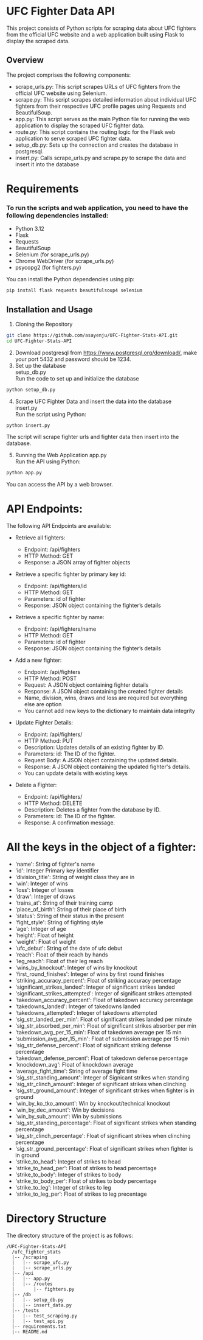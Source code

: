 # UFC Fighter Data API
This project consists of Python scripts for scraping data about UFC fighters from the official UFC website and a web application built using Flask to display the scraped data.

## Overview
The project comprises the following components:

* scrape_urls.py: This script scrapes URLs of UFC fighters from the official UFC website using Selenium.
* scrape.py: This script scrapes detailed information about individual UFC fighters from their respective UFC profile pages using Requests and BeautifulSoup.
* app.py: This script serves as the main Python file for running the web application to display the scraped UFC fighter data.
* route.py: This script contains the routing logic for the Flask web application to serve scraped UFC fighter data.
* setup_db.py: Sets up the connection and creates the database in postgresql.
* insert.py: Calls scrape_urls.py and scrape.py to scrape the data and insert it into the database

# Requirements

### To run the scripts and web application, you need to have the following dependencies installed:

* Python 3.12
* Flask
* Requests
* BeautifulSoup
* Selenium (for scrape_urls.py)
* Chrome WebDriver (for scrape_urls.py)
* psycopg2 (for fighters.py)
  
You can install the Python dependencies using pip:
```bash
pip install flask requests beautifulsoup4 selenium
```

## Installation and Usage
1. Cloning the Repository
```bash
git clone https://github.com/asayenju/UFC-Fighter-Stats-API.git
cd UFC-Fighter-Stats-API
```
2. Download postgresql from https://www.postgresql.org/download/, make your port 5432 and password should be 1234.
3. Set up the database <br>
setup_db.py <br>
Run the code to set up and initialize the database

```bash
python setup_db.py
```

4. Scrape UFC Fighter Data and insert the data into the database <br>
insert.py <br>
Run the script using Python:
```bash
python insert.py
```
The script will scrape fighter urls and fighter data then insert into the database.

5. Running the Web Application
app.py<br>
Run the API using Python:
```bash
python app.py
```
You can access the API by a web browser.

# API Endpoints:
The following API Endpoints are available:

* Retrieve all fighters:
  - Endpoint: /api/fighters
  - HTTP Method: GET
  - Response: a JSON array of fighter objects

 * Retrieve a specific fighter by primary key id:
    - Endpoint: /api/fighters/id
    - HTTP Method: GET
    - Parameters: id of fighter
    - Response: JSON object containing the fighter’s details
  
  * Retrieve a specific fighter by name:
    - Endpoint: /api/fighters/name
    - HTTP Method: GET
    - Parameters: id of fighter
    - Response: JSON object containing the fighter’s details
   
  * Add a new fighter:
    - Endpoint: /api/fighters
    - HTTP Method: POST
    - Request: A JSON object containing fighter details
    - Response: A JSON object containing the created fighter details
    - Name, division, wins, draws and loss are required but everything else are option
    - You cannot add new keys to the dictionary to maintain data integrity

  * Update Fighter Details:
    - Endpoint: /api/fighters/<id>
    - HTTP Method: PUT
    - Description: Updates details of an existing fighter by ID.
    - Parameters: id: The ID of the fighter.
    - Request Body: A JSON object containing the updated details.
    - Response: A JSON object containing the updated fighter's details.
    - You can update details with existing keys


  * Delete a Fighter:
    - Endpoint: /api/fighters/<id>
    - HTTP Method: DELETE
    - Description: Deletes a fighter from the database by ID.
    - Parameters: id: The ID of the fighter.
    - Response: A confirmation message.
   
# All the keys in the object of a fighter:
* 'name': String of fighter's name
* 'id': Integer Primary key identifier
* 'division_title': String of weight class they are in
* 'win': Integer of wins
* 'loss': Integer of losses
* 'draw': Integer of draws
* 'trains_at': String of their training camp
* 'place_of_birth': String of their place of birth
* 'status': String of their status in the present 
* 'fight_style': String of fighting style
* 'age': Integer of age
* 'height': Float of height
* 'weight': Float of weight
* 'ufc_debut': String of the date of ufc debut
* 'reach': Float of their reach by hands
* 'leg_reach': Float of their leg reach
* 'wins_by_knockout': Integer of wins by knockout
* 'first_round_finishes': Integer of wins by first round finishes
* 'striking_accuracy_percent': Float of striking accuracy percentage
* 'significant_strikes_landed': Integer of significant strikes landed
* 'significant_strikes_attempted': Integer of significant strikes attempted
* 'takedown_accuracy_percent': Float of takedown accuracy percentage
* 'takedowns_landed': Integer of takedowns landed
* 'takedowns_attempted': Integer of takedowns attempted
* 'sig_str_landed_per_min': Float of significant strikes landed per minute
* 'sig_str_absorbed_per_min': Float of significant strikes absorber per min
* 'takedown_avg_per_15_min': Float of takedown average per 15 min
* 'submission_avg_per_15_min': Float of submission average per 15 min
* 'sig_str_defense_percent': Float of significant striking defense percentage
* 'takedown_defense_percent': Float of takedown defense percentage
* 'knockdown_avg': Float of knockdown average
* 'average_fight_time': String of average fight time
* 'sig_str_standing_amount': Integer of Signicant strikes when standing
* 'sig_str_clinch_amount': Integer of significant strikes when clinching
* 'sig_str_ground_amount': Integer of significant strikes when fighter is in ground
* 'win_by_ko_tko_amount': Win by knockout/technical knockout
* 'win_by_dec_amount': Win by decisions
* 'win_by_sub_amount': Win by submissions
* 'sig_str_standing_percentage': Float of significant strikes when standing percentage
* 'sig_str_clinch_percentage': Float of significant strikes when clinching percentage
* 'sig_str_ground_percentage': Float of significant strikes when fighter is in ground
* 'strike_to_head': Integer of strikes to head
* 'strike_to_head_per': Float of strikes to head percentage
* 'strike_to_body': Integer of strikes to body
* 'strike_to_body_per': Float of strikes to body percentage
* 'strike_to_leg': Integer of strikes to leg
* 'strike_to_leg_per': Float of strikes to leg precentage

  
# Directory Structure
The directory structure of the project is as follows:

```arduino
/UFC-Fighter-Stats-API
  /ufc_fighter_stats
  |-- /scraping
  |   |-- scrape_ufc.py
  |   |-- scrape_urls.py
  |-- /api
  |   |-- app.py
  |   |-- /routes
  |       |-- fighters.py
  |-- /db
  |   |-- setup_db.py
  |   |-- insert_data.py
  |-- /tests
  |   |-- test_scraping.py
  |   |-- test_api.py
  |-- requirements.txt
  |-- README.md

```





